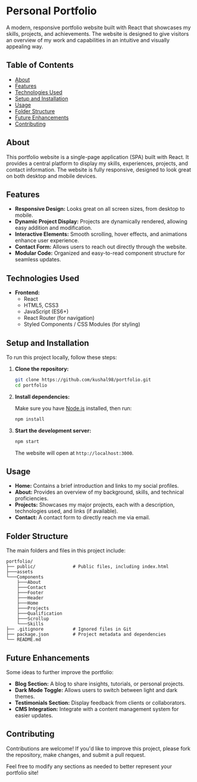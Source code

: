 # Personal Portfolio

A modern, responsive portfolio website built with React that showcases my skills, projects, and achievements. The website is designed to give visitors an overview of my work and capabilities in an intuitive and visually appealing way.

## Table of Contents

- [About](#about)
- [Features](#features)
- [Technologies Used](#technologies-used)
- [Setup and Installation](#setup-and-installation)
- [Usage](#usage)
- [Folder Structure](#folder-structure)
- [Future Enhancements](#future-enhancements)
- [Contributing](#contributing)

## About

This portfolio website is a single-page application (SPA) built with React. It provides a central platform to display my skills, experiences, projects, and contact information. The website is fully responsive, designed to look great on both desktop and mobile devices.

## Features

- **Responsive Design:** Looks great on all screen sizes, from desktop to mobile.
- **Dynamic Project Display:** Projects are dynamically rendered, allowing easy addition and modification.
- **Interactive Elements:** Smooth scrolling, hover effects, and animations enhance user experience.
- **Contact Form:** Allows users to reach out directly through the website.
- **Modular Code:** Organized and easy-to-read component structure for seamless updates.

## Technologies Used

- **Frontend:**
  - React
  - HTML5, CSS3
  - JavaScript (ES6+)
  - React Router (for navigation)
  - Styled Components / CSS Modules (for styling)

## Setup and Installation

To run this project locally, follow these steps:

1. **Clone the repository:**

   ```bash
   git clone https://github.com/kushal98/portfolio.git
   cd portfolio
   ```

2. **Install dependencies:**

   Make sure you have [Node.js](https://nodejs.org/) installed, then run:

   ```bash
   npm install
   ```

3. **Start the development server:**

   ```bash
   npm start
   ```

   The website will open at `http://localhost:3000`.

## Usage

- **Home:** Contains a brief introduction and links to my social profiles.
- **About:** Provides an overview of my background, skills, and technical proficiencies.
- **Projects:** Showcases my major projects, each with a description, technologies used, and links (if available).
- **Contact:** A contact form to directly reach me via email.

## Folder Structure

The main folders and files in this project include:

```plaintext
portfolio/
├── public/              # Public files, including index.html
├───assets
└───Components
    ├───About
    ├───Contact
    ├───Footer
    ├───Header
    ├───Home
    ├───Projects
    ├───Qualification
    ├───Scrollup
    └───Skills
├── .gitignore           # Ignored files in Git
├── package.json         # Project metadata and dependencies
└── README.md            
```

## Future Enhancements

Some ideas to further improve the portfolio:

- **Blog Section:** A blog to share insights, tutorials, or personal projects.
- **Dark Mode Toggle:** Allows users to switch between light and dark themes.
- **Testimonials Section:** Display feedback from clients or collaborators.
- **CMS Integration:** Integrate with a content management system for easier updates.

## Contributing

Contributions are welcome! If you'd like to improve this project, please fork the repository, make changes, and submit a pull request.

Feel free to modify any sections as needed to better represent your portfolio site!
